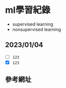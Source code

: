 # ml學習紀錄
* supervised learning
* nonsupervised learning
## 2023/01/04
- [ ] `123`
- [x] `123`

## 參考網址


